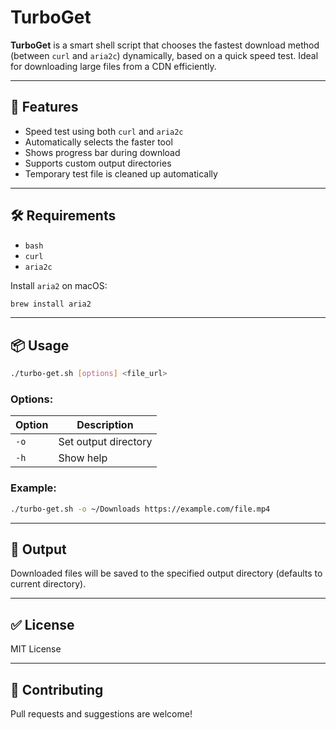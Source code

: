 # TurboGet

**TurboGet** is a smart shell script that chooses the fastest download method (between `curl` and `aria2c`) dynamically, based on a quick speed test. Ideal for downloading large files from a CDN efficiently.

---

## 🚀 Features

- Speed test using both `curl` and `aria2c`
- Automatically selects the faster tool
- Shows progress bar during download
- Supports custom output directories
- Temporary test file is cleaned up automatically

---

## 🛠 Requirements

- `bash`
- `curl`
- `aria2c`

Install `aria2` on macOS:
```bash
brew install aria2
```

---

## 📦 Usage

```bash
./turbo-get.sh [options] <file_url>
```

### Options:

| Option | Description                      |
|--------|----------------------------------|
| `-o`   | Set output directory             |
| `-h`   | Show help                        |

### Example:

```bash
./turbo-get.sh -o ~/Downloads https://example.com/file.mp4
```

---

## 📂 Output
Downloaded files will be saved to the specified output directory (defaults to current directory).

---

## ✅ License
MIT License

---

## 🤝 Contributing
Pull requests and suggestions are welcome!

